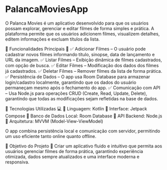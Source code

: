 # PalancaMoviesApp

O Palanca Movies é um aplicativo desenvolvido para que os usuários possam explorar, gerenciar e editar filmes de forma simples e prática. A plataforma permite que os usuários adicionem filmes, visualizem detalhes, editem informações e excluam títulos da lista.

🔹 Funcionalidades Principais 🚀
✅ Adicionar Filmes – O usuário pode cadastrar novos filmes informando título, sinopse, data de lançamento e URL da imagem.
✅ Listar Filmes – Exibição dinâmica de filmes cadastrados, com opção de busca.
✅ Editar Filmes – Modificação dos dados dos filmes já cadastrados.
✅ Deletar Filmes – Remover filmes da lista de forma prática.
✅ Persistência de Dados – O app usa Room Database para armazenar login/cadastro localmente, garantindo que os dados do usuário permaneçam mesmo após o fechamento do app.
✅ Comunicação com API – Usa Node.js para operações CRUD (Create, Read, Update, Delete), garantindo que todas as modificações sejam refletidas na base de dados.

🔹 Tecnologias Utilizadas 💻
🔸 Linguagem: Kotlin
🔸 Interface: Jetpack Compose
🔸 Banco de Dados Local: Room Database
🔸 API Backend: Node.js
🔸 Arquitetura: MVVM (Model-View-ViewModel)

O app combina persistência local e comunicação com servidor, permitindo um uso eficiente tanto online quanto offline.

🔹 Objetivo do Projeto 🎯
Criar um aplicativo fluido e intuitivo que permita aos usuários gerenciar filmes de forma prática, garantindo experiência otimizada, dados sempre atualizados e uma interface moderna e responsiva.
